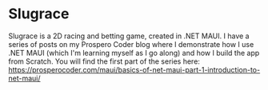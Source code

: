 # Slugrace

Slugrace is a 2D racing and betting game, created in .NET MAUI. I have a series of posts on my Prospero Coder blog where I demonstrate how I use .NET MAUI (which I'm learning myself as I go along) and how I build the app from Scratch. You will find the first part of the series here: https://prosperocoder.com/maui/basics-of-net-maui-part-1-introduction-to-net-maui/

